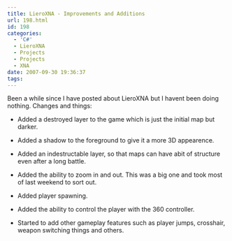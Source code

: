 ```yaml
---
title: LieroXNA - Improvements and Additions
url: 198.html
id: 198
categories:
  - 'C#'
  - LieroXNA
  - Projects
  - Projects
  - XNA
date: 2007-09-30 19:36:37
tags:
---
```


<p>Been a while since I have posted about LieroXNA but I havent been doing nothing. Changes and things:

<!-- more -->

+ Added a destroyed layer to the game which is just the initial map but darker.

+ Added a shadow to the foreground to give it a more 3D appearence.

+ Added an indestructable layer, so that maps can have abit of structure even after a long battle.

+ Added the ability to zoom in and out. This was a big one and took most of last weekend to sort out. 

+ Added player spawning.

+ Added the ability to control the player with the 360 controller.

+ Started to add other gameplay features such as player jumps, crosshair, weapon switching things and others.